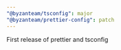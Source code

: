 ```yaml
---
"@byzanteam/tsconfig": major
"@byzanteam/prettier-config": patch
---
```


First release of prettier and tsconfig
